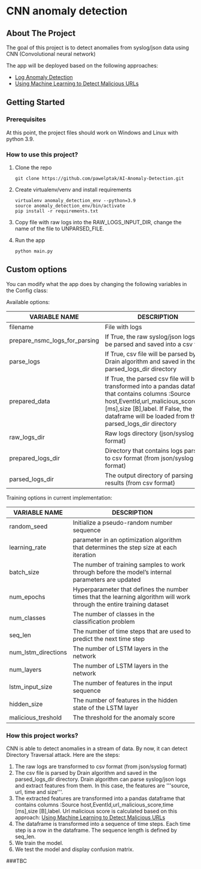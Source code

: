 # CNN anomaly detection


<!-- ABOUT THE PROJECT -->
## About The Project

The goal of this project is to detect anomalies from syslog/json data using CNN (Convolutional neural network)

The app will be deployed based on the following approaches:
* [Log Anomaly Detection](https://github.com/WraySmith/log-anomaly)
* [Using Machine Learning to Detect Malicious URLs](https://www.kdnuggets.com/2016/10/machine-learning-detect-malicious-urls.html)

<!-- GETTING STARTED -->
## Getting Started

### Prerequisites

At this point, the project files should work on Windows and Linux with python 3.9.

### How to use this project?

1. Clone the repo
   ```
   git clone https://github.com/pawelptak/AI-Anomaly-Detection.git
   ```
2. Create virtualenv/venv and install requirements
    ```
   virtualenv anomaly_detection_env --python=3.9
   source anomaly_detection_env/bin/activate
   pip install -r requirements.txt
    ```
3. Copy file with raw logs into the RAW_LOGS_INPUT_DIR, change the name of the file to UNPARSED_FILE.
   
4. Run the app
    ```
   python main.py
   ```

## Custom options
You can modify what the app does by changing the following variables in the Config class:

Available options:

 VARIABLE NAME          | DESCRIPTION
 --------------- | ------------------------
 filename | File with logs
prepare_nsmc_logs_for_parsing   | If True, the raw syslog/json logs will be parsed and saved into a csv file
parse_logs              | If True, csv file will be parsed by Drain algorithm and saved in the parsed_logs_dir directory
prepared_data       | If True, the parsed csv file will be transformed into a pandas dataframe that contains columns :Source host,EventId,url_malicious_score,time [ms],size [B],label. If False, the dataframe will be loaded from the parsed_logs_dir directory
 raw_logs_dir        |   Raw logs directory (json/syslog format)
 prepared_logs_dir      |   Directory that contains logs parsed to csv format (from json/syslog format)
 parsed_logs_dir         | The output directory of parsing results (from csv format)

Training options in current implementation:

 VARIABLE NAME      | DESCRIPTION
 --------------- | ------------------------
 random_seed        |   Initialize a pseudo-random number sequence 
 learning_rate      |   parameter in an optimization algorithm that determines the step size at each iteration
 batch_size         |   The number of training samples to work through before the model’s internal parameters are updated
 num_epochs         |   Hyperparameter that defines the number times that the learning algorithm will work through the entire training dataset  
 num_classes        |   The number of classes in the classification problem    
 seq_len         |   The number of time steps that are used to predict the next time step
 num_lstm_directions       |   The number of LSTM layers in the network 
 num_layers         |   The number of LSTM layers in the network      
 lstm_input_size    |   The number of features in the input sequence    
 hidden_size        |   The number of features in the hidden state of the LSTM layer
 malicious_treshold |   The threshold for the anomaly score

### How this project works?
CNN is able to detect anomalies in a stream of data. By now, it can detect Directory Traversal attack.
Here are the steps:

1. The raw logs are transformed to csv format (from json/syslog format)
2. The csv file is parsed by Drain algorithm and saved in the parsed_logs_dir directory. Drain algorithm can parse syslog/json logs and extract features from them. In this case, the features are '''source, url, time and size'''.
3. The extracted features are transformed into a pandas dataframe that contains columns :Source host,EventId,url_malicious_score,time [ms],size [B],label. Url malicious score is calculated based on this approach: [Using Machine Learning to Detect Malicious URLs](https://www.kdnuggets.com/2016/10/machine-learning-detect-malicious-urls.html)
4. The dataframe is transformed into a sequence of time steps. Each time step is a row in the dataframe. The sequence length is defined by seq_len.
5. We train the model.
6. We test the model and display confusion matrix.

###TBC

